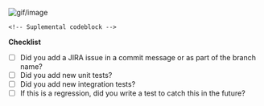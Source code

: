 <!--- Thank you for your contribution! Please provide enough information for others to best review your code. -->

<!-- Prefer **small pull requests**. These are much easier to review and more likely to get merged. Make sure the PR does only one thing, otherwise please split it. -->

<!-- Description of motivation for making this change, what does it solve and steps needed to see change. -->

![gif/image]()

```
<!-- Suplemental codeblock -->
```

**Checklist**
- [ ] Did you add a JIRA issue in a commit message or as part of the branch name?
- [ ] Did you add new unit tests?
- [ ] Did you add new integration tests?
- [ ] If this is a regression, did you write a test to catch this in the future?

<!-- More info can be found by clicking the "guidelines for contributing" link above. -->
